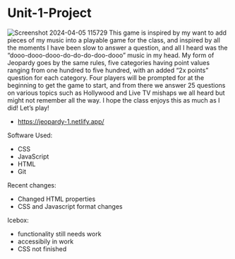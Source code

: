 # Unit-1-Project
![Screenshot 2024-04-05 115729](https://github.com/khaityy/Jeopardy/assets/163087214/a3029bc6-33b2-46e5-904c-668428846dcb)
This game is inspired by my want to add pieces of my music into a playable game for the class, and inspired by all the moments I have been slow to answer a question, and all I heard was the “dooo-dooo-dooo-do-do-do-doo-dooo” music in my head. My form of Jeopardy goes by the same rules, five categories having point values ranging from one hundred to five hundred, with an added “2x points” question for each category. Four players will be prompted for at the beginning to get the game to start, and from there we answer 25 questions on various topics such as Hollywood and Live TV mishaps we all heard but might not remember all the way. I hope the class enjoys this as much as I did! Let’s play!

- https://jeopardy-1.netlify.app/

Software Used:
- CSS
- JavaScript
- HTML
- Git

Recent changes:
- Changed HTML properties
- CSS and Javascript format changes

Icebox:
- functionality still needs work
- accessibily in work
- CSS not finished
